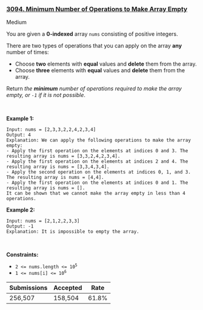 ### [3094. Minimum Number of Operations to Make Array Empty](https://leetcode.com/problems/minimum-number-of-operations-to-make-array-empty/description/?envType=daily-question&envId=2024-01-04)

Medium

You are given a __0-indexed__ array `` nums `` consisting of positive integers.

There are two types of operations that you can apply on the array __any__ number of times:

*   Choose __two__ elements with __equal__ values and __delete__ them from the array.
*   Choose __three__ elements with __equal__ values and __delete__ them from the array.

Return _the __minimum__ number of operations required to make the array empty, or _`` -1 ``_ if it is not possible_.

 

<strong class="example">Example 1:</strong>

```
Input: nums = [2,3,3,2,2,4,2,3,4]
Output: 4
Explanation: We can apply the following operations to make the array empty:
- Apply the first operation on the elements at indices 0 and 3. The resulting array is nums = [3,3,2,4,2,3,4].
- Apply the first operation on the elements at indices 2 and 4. The resulting array is nums = [3,3,4,3,4].
- Apply the second operation on the elements at indices 0, 1, and 3. The resulting array is nums = [4,4].
- Apply the first operation on the elements at indices 0 and 1. The resulting array is nums = [].
It can be shown that we cannot make the array empty in less than 4 operations.
```

<strong class="example">Example 2:</strong>

```
Input: nums = [2,1,2,2,3,3]
Output: -1
Explanation: It is impossible to empty the array.
```

 

__Constraints:__

*   <code>2 <= nums.length <= 10<sup>5</sup></code>
*   <code>1 <= nums[i] <= 10<sup>6</sup></code>

| Submissions    | Accepted     | Rate   |
| -------------- | ------------ | ------ |
| 256,507 | 158,504 | 61.8% |